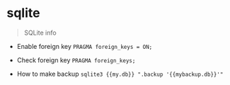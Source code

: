 # sqlite

> SQLite info

- Enable foreign key
`PRAGMA foreign_keys = ON;`

- Check foreign key
`PRAGMA foreign_keys;`

- How to make backup
`sqlite3 {{my.db}} ".backup '{{mybackup.db}}'"`
